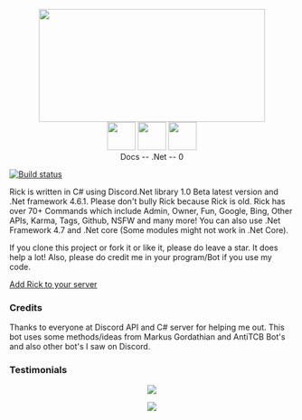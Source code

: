 <p align="center">
<img src="https://exceptiondev.github.io/Docs/_media/rick.png" height="200" width="400"/>
<br><a href="https://exceptiondev.github.io/Docs" target="_blank">
<img src="https://exceptiondev.github.io/media/Icons/Book.png" width="50" height="50"></a>

<a href="https://www.microsoft.com/net/download" target="_blank">
<img src="https://exceptiondev.github.io/media/Icons/Cmd.png" width="50" height="50"></a>

<img src="https://exceptiondev.github.io/media/Icons/Bugs.png" width="50" height="50">
</br>
Docs -- .Net -- 0
<br>
</p>

[![Build status](https://ci.appveyor.com/api/projects/status/cs062nlbc9pbycg3?svg=true)](https://ci.appveyor.com/project/Yivlx/rick)

Rick is written in C# using Discord.Net library 1.0 Beta latest version and .Net framework 4.6.1. Please don't bully Rick because Rick is old. Rick has over 70+ Commands which include Admin, Owner, Fun, Google, Bing, Other APIs, Karma, Tags, Github, NSFW and many more! You can also use .Net Framework 4.7 and .Net core (Some modules might not work in .Net Core).

If you clone this project or fork it or like it, please do leave a star. It does help a lot! Also, please do credit me in your program/Bot if you use my code.

[Add Rick to your server](https://discordapp.com/oauth2/authorize?client_id=261561347966238721&scope=bot&permissions=2146946175)


### Credits

Thanks to everyone at Discord API and C# server for helping me out.
This bot uses some methods/ideas from Markus Gordathian and AntiTCB Bot's and also other bot's I saw on Discord.


### Testimonials
<p align="center"><img src="http://vvcap.com/img/2Nrq8h0UJ8o.png"/></p>
<p align="center"><img src="http://vvcap.com/img/tVF34reZRX4.png"/></p>
